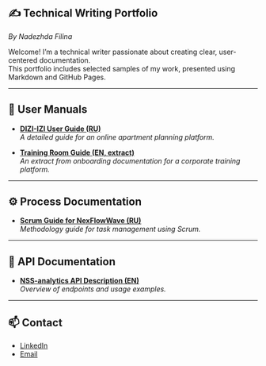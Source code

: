 ## ✍️ Technical Writing Portfolio  
_By Nadezhda Filina_

Welcome! I’m a technical writer passionate about creating clear, user-centered documentation.  
This portfolio includes selected samples of my work, presented using Markdown and GitHub Pages.

---

## 📘 User Manuals

- **[DIZI-IZI User Guide (RU)](https://filinanadezhda2502.atlassian.net/wiki/spaces/~7120201b648c5a5a2b431e9b8211a009c82183/pages/33176/-+DIZI+IZI.)**  
  _A detailed guide for an online apartment planning platform._

- **[Training Room Guide (EN, extract)](https://github.com/Nadya2502/technical-writing-portfolio/wiki/Create_room_instruction)**  
  _An extract from onboarding documentation for a corporate training platform._

---

## ⚙️ Process Documentation

- **[Scrum Guide for NexFlowWave (RU)](https://filinanadezhda2502.atlassian.net/wiki/spaces/~7120201b648c5a5a2b431e9b8211a009c82183/pages/74121218/scrum+NexFlowWave)**  
  _Methodology guide for task management using Scrum._

---

## 🔌 API Documentation

- **[NSS-analytics API Description (EN)](https://filinanadezhda2502.atlassian.net/wiki/spaces/~7120201b648c5a5a2b431e9b8211a009c82183/pages/45056001/NSS-analytics+API+description)**  
  _Overview of endpoints and usage examples._

---

## 📫 Contact

- [LinkedIn](https://www.linkedin.com/in/nadezhda-filina-technical-writer/)  
- [Email](mailto:filina.nadezhda2502@gmail.com)
